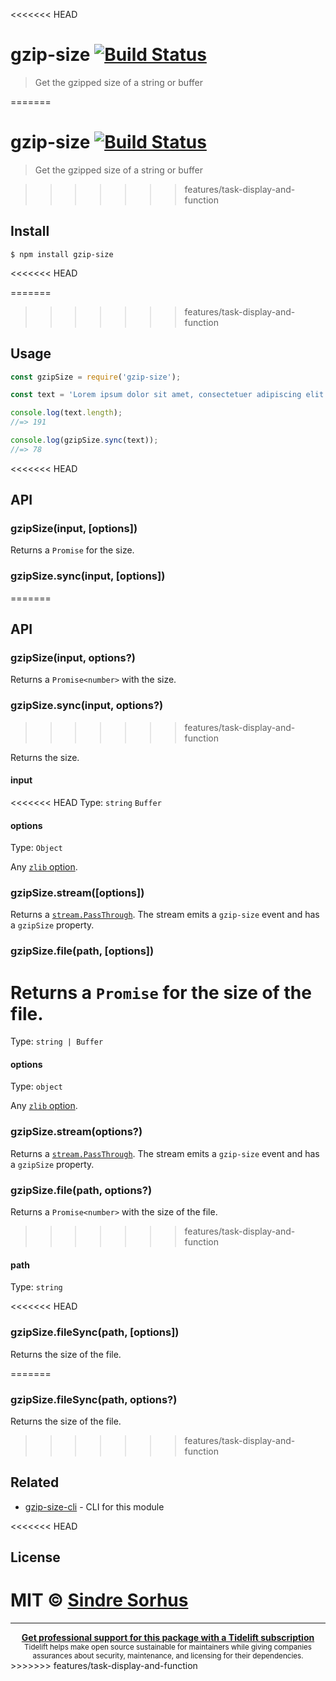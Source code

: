 <<<<<<< HEAD
# gzip-size [![Build Status](https://travis-ci.org/sindresorhus/gzip-size.svg?branch=master)](https://travis-ci.org/sindresorhus/gzip-size)

> Get the gzipped size of a string or buffer


=======
# gzip-size [![Build Status](https://travis-ci.com/sindresorhus/gzip-size.svg?branch=master)](https://travis-ci.com/github/sindresorhus/gzip-size)

> Get the gzipped size of a string or buffer

>>>>>>> features/task-display-and-function
## Install

```
$ npm install gzip-size
```

<<<<<<< HEAD

=======
>>>>>>> features/task-display-and-function
## Usage

```js
const gzipSize = require('gzip-size');

const text = 'Lorem ipsum dolor sit amet, consectetuer adipiscing elit. Aenean commodo ligula eget dolor. Aenean massa. Cum sociis natoque penatibus et magnis dis parturient montes, nascetur ridiculus mus.';

console.log(text.length);
//=> 191

console.log(gzipSize.sync(text));
//=> 78
```

<<<<<<< HEAD

## API

### gzipSize(input, [options])

Returns a `Promise` for the size.

### gzipSize.sync(input, [options])
=======
## API

### gzipSize(input, options?)

Returns a `Promise<number>` with the size.

### gzipSize.sync(input, options?)
>>>>>>> features/task-display-and-function

Returns the size.

#### input

<<<<<<< HEAD
Type: `string` `Buffer`

#### options

Type: `Object`

Any [`zlib` option](https://nodejs.org/api/zlib.html#zlib_class_options).

### gzipSize.stream([options])

Returns a [`stream.PassThrough`](https://nodejs.org/api/stream.html#stream_class_stream_passthrough). The stream emits a `gzip-size` event and has a `gzipSize` property.

### gzipSize.file(path, [options])

Returns a `Promise` for the size of the file.
=======
Type: `string | Buffer`

#### options

Type: `object`

Any [`zlib` option](https://nodejs.org/api/zlib.html#zlib_class_options).

### gzipSize.stream(options?)

Returns a [`stream.PassThrough`](https://nodejs.org/api/stream.html#stream_class_stream_passthrough). The stream emits a `gzip-size` event and has a `gzipSize` property.

### gzipSize.file(path, options?)

Returns a `Promise<number>` with the size of the file.
>>>>>>> features/task-display-and-function

#### path

Type: `string`

<<<<<<< HEAD
### gzipSize.fileSync(path, [options])

Returns the size of the file.


=======
### gzipSize.fileSync(path, options?)

Returns the size of the file.

>>>>>>> features/task-display-and-function
## Related

- [gzip-size-cli](https://github.com/sindresorhus/gzip-size-cli) - CLI for this module

<<<<<<< HEAD

## License

MIT © [Sindre Sorhus](https://sindresorhus.com)
=======
---

<div align="center">
	<b>
		<a href="https://tidelift.com/subscription/pkg/npm-gzip-size?utm_source=npm-gzip-size&utm_medium=referral&utm_campaign=readme">Get professional support for this package with a Tidelift subscription</a>
	</b>
	<br>
	<sub>
		Tidelift helps make open source sustainable for maintainers while giving companies<br>assurances about security, maintenance, and licensing for their dependencies.
	</sub>
</div>
>>>>>>> features/task-display-and-function
